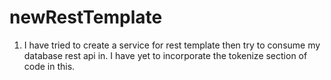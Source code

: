 # newRestTemplate

1. I have tried to create a service for rest template then try to consume my database rest api in. I have yet to incorporate the tokenize section of code in this.
